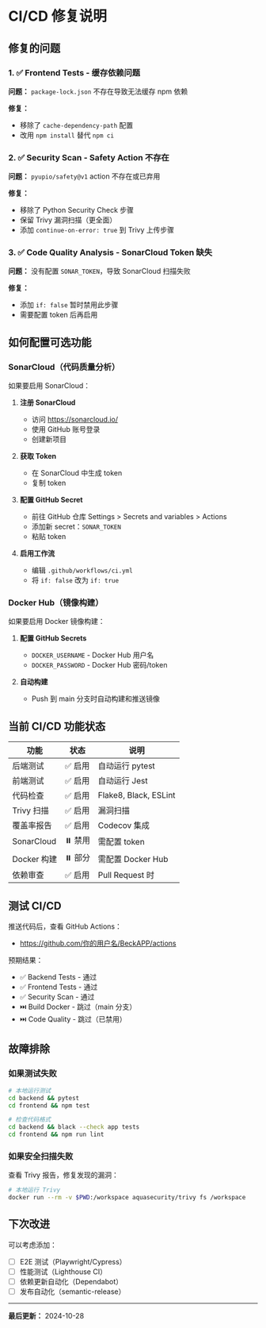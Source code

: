 # CI/CD 修复说明

## 修复的问题

### 1. ✅ Frontend Tests - 缓存依赖问题
**问题：** `package-lock.json` 不存在导致无法缓存 npm 依赖

**修复：**
- 移除了 `cache-dependency-path` 配置
- 改用 `npm install` 替代 `npm ci`

### 2. ✅ Security Scan - Safety Action 不存在
**问题：** `pyupio/safety@v1` action 不存在或已弃用

**修复：**
- 移除了 Python Security Check 步骤
- 保留 Trivy 漏洞扫描（更全面）
- 添加 `continue-on-error: true` 到 Trivy 上传步骤

### 3. ✅ Code Quality Analysis - SonarCloud Token 缺失
**问题：** 没有配置 `SONAR_TOKEN`，导致 SonarCloud 扫描失败

**修复：**
- 添加 `if: false` 暂时禁用此步骤
- 需要配置 token 后再启用

## 如何配置可选功能

### SonarCloud（代码质量分析）

如果要启用 SonarCloud：

1. **注册 SonarCloud**
   - 访问 https://sonarcloud.io/
   - 使用 GitHub 账号登录
   - 创建新项目

2. **获取 Token**
   - 在 SonarCloud 中生成 token
   - 复制 token

3. **配置 GitHub Secret**
   - 前往 GitHub 仓库 Settings > Secrets and variables > Actions
   - 添加新 secret：`SONAR_TOKEN`
   - 粘贴 token

4. **启用工作流**
   - 编辑 `.github/workflows/ci.yml`
   - 将 `if: false` 改为 `if: true`

### Docker Hub（镜像构建）

如果要启用 Docker 镜像构建：

1. **配置 GitHub Secrets**
   - `DOCKER_USERNAME` - Docker Hub 用户名
   - `DOCKER_PASSWORD` - Docker Hub 密码/token

2. **自动构建**
   - Push 到 main 分支时自动构建和推送镜像

## 当前 CI/CD 功能状态

| 功能 | 状态 | 说明 |
|------|------|------|
| 后端测试 | ✅ 启用 | 自动运行 pytest |
| 前端测试 | ✅ 启用 | 自动运行 Jest |
| 代码检查 | ✅ 启用 | Flake8, Black, ESLint |
| Trivy 扫描 | ✅ 启用 | 漏洞扫描 |
| 覆盖率报告 | ✅ 启用 | Codecov 集成 |
| SonarCloud | ⏸️ 禁用 | 需配置 token |
| Docker 构建 | ⏸️ 部分 | 需配置 Docker Hub |
| 依赖审查 | ✅ 启用 | Pull Request 时 |

## 测试 CI/CD

推送代码后，查看 GitHub Actions：
- https://github.com/你的用户名/BeckAPP/actions

预期结果：
- ✅ Backend Tests - 通过
- ✅ Frontend Tests - 通过  
- ✅ Security Scan - 通过
- ⏭️ Build Docker - 跳过（main 分支）
- ⏭️ Code Quality - 跳过（已禁用）

## 故障排除

### 如果测试失败

```bash
# 本地运行测试
cd backend && pytest
cd frontend && npm test

# 检查代码格式
cd backend && black --check app tests
cd frontend && npm run lint
```

### 如果安全扫描失败

查看 Trivy 报告，修复发现的漏洞：
```bash
# 本地运行 Trivy
docker run --rm -v $PWD:/workspace aquasecurity/trivy fs /workspace
```

## 下次改进

可以考虑添加：
- [ ] E2E 测试（Playwright/Cypress）
- [ ] 性能测试（Lighthouse CI）
- [ ] 依赖更新自动化（Dependabot）
- [ ] 发布自动化（semantic-release）

---

**最后更新：** 2024-10-28

